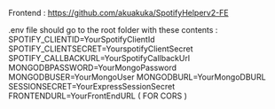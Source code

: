 Frontend : https://github.com/akuakuka/SpotifyHelperv2-FE

.env file should go to the root folder with these contents : 
SPOTIFY_CLIENTID=YourSpotifyClientId
SPOTIFY_CLIENTSECRET=YourspotifyClientSecret
SPOTIFY_CALLBACKURL=YourSpotifyCallbackUrl
MONGODBPASSWORD=YourMongoPassword
MONGODBUSER=YourMongoUser
MONGODBURL=YourMongoDBURL
SESSIONSECRET=YourExpressSessionSecret
FRONTENDURL=YourFrontEndURL ( FOR CORS )
